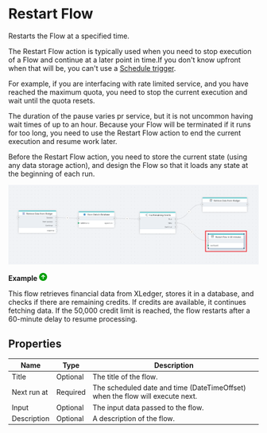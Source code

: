# Restart Flow

Restarts the Flow at a specified time.

The Restart Flow action is typically used when you need to stop execution of a Flow and continue at a later point in time.If you don't know upfront when that will be,  you can't use a [Schedule trigger](../../triggers/schedule-trigger.md). 

For example, if you are interfacing with rate limited service, and you have reached the maximum quota, you need to stop the current execution and wait until the quota resets. 

The duration of the pause varies pr service, but it is not uncommon having wait times of up to an hour. Because your Flow will be terminated if it runs for too long, you need to use the Restart Flow action to end the current execution and resume work later. 

Before the Restart Flow action, you need to store the current state (using any data storage action), and design the Flow so that it loads any state at the beginning of each run.

![stfl](../../../../images/flow/restart-flow.png)

**Example** ![img](../../../../images/strz.jpg)

This flow retrieves financial data from XLedger, stores it in a database, and checks if there are remaining credits. If credits are available, it continues fetching data. If the 50,000 credit limit is reached, the flow restarts after a 60-minute delay to resume processing.




## Properties 

| Name        | Type      | Description |
|------------|----------|-------------|
| Title      | Optional | The title of the flow. |
| Next run at | Required | The scheduled date and time (DateTimeOffset) when the flow will execute next. |
| Input      | Optional | The input data passed to the flow. |
| Description | Optional | A description of the flow. |